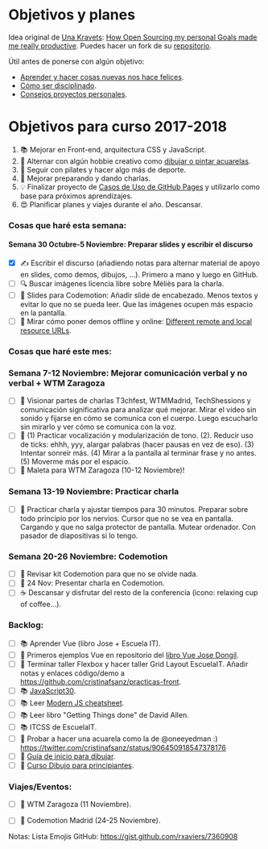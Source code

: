 Objetivos y planes
==============

Idea original de [Una Kravets](https://github.com/una): [How Open Sourcing my personal Goals made me really productive](https://una.im/personal-goals-guide/). Puedes hacer un fork de su [repositorio](https://github.com/una/personal-goals-starter).

Útil antes de ponerse con algún objetivo:

- [Aprender y hacer cosas nuevas nos hace felices](https://youtu.be/5XsKHEunOXs?t=2832).
- [Cómo ser disciplinado](https://www.youtube.com/watch?v=I6may1U-xKk).
- [Consejos proyectos personales](https://melies-hugo.js.org/post/practica-publica-aprende/).

# Objetivos para curso 2017-2018

1. 📚 Mejorar en Front-end, arquitectura CSS y JavaScript.
2. 🎨 Alternar con algún hobbie creativo como [dibujar o pintar acuarelas](https://twitter.com/cristinafsanz/status/903201156222115840).
3. 💃 Seguir con pilates y hacer algo más de deporte.
4. 🙊 Mejorar preparando y dando charlas.
5. 💡 Finalizar proyecto de [Casos de Uso de GitHub Pages](https://github.com/cristinafsanz/github-pages) y utilizarlo como base para próximos aprendizajes.
6. 😍 Planificar planes y viajes durante el año. Descansar.

### Cosas que haré esta semana:

#### Semana 30 Octubre-5 Noviembre: Preparar slides y escribir el discurso
- [x] ✍️ Escribir el discurso (añadiendo notas para alternar material de apoyo en slides, como demos, dibujos, ...). Primero a mano y luego en GitHub.
- [ ] 🔍 Buscar imágenes licencia libre sobre Méliès para la charla.
- [ ] 🚀 Slides para Codemotion: Añadir slide de encabezado.  Menos textos y evitar lo que no se pueda leer. Que las imágenes ocupen más espacio en la pantalla. 
- [ ] 🚀 Mirar cómo poner demos offline y online: [Different remote and local resource URLs](http://lea.verou.me/2017/10/different-remote-and-local-resource-urls-with-service-workers/).

### Cosas que haré este mes:

### Semana 7-12 Noviembre: Mejorar comunicación verbal y no verbal + WTM Zaragoza
- [ ] 🙊 Visionar partes de charlas T3chfest, WTMMadrid, TechShessions y comunicación significativa para analizar qué mejorar. Mirar el video sin sonido y fijarse en cómo se comunica con el cuerpo. Luego escucharlo sin mirarlo y ver cómo se comunica con la voz.
- [ ] 🙊 (1) Practicar vocalización y modularización de tono. (2). Reducir uso de ticks: ehhh, yyy, alargar palabras (hacer pausas en vez de eso). (3) Intentar sonreír más. (4) Mirar a la pantalla al terminar frase y no antes. (5) Moverme más por el espacio.
- [ ] 🚊 Maleta para WTM Zaragoza (10-12 Noviembre)!

### Semana 13-19 Noviembre: Practicar charla
- [ ] 🙊 Practicar charla y ajustar tiempos para 30 minutos. Preparar sobre todo principio por los nervios. Cursor que no se vea en pantalla. Cargando y que no salga protector de pantalla. Mutear ordenador. Con pasador de diapositivas si lo tengo.

### Semana 20-26 Noviembre: Codemotion
- [ ] 🚀 Revisar kit Codemotion para que no se olvide nada.
- [ ] 🙊 24 Nov: Presentar charla en Codemotion.
- [ ] ☕️ Descansar y disfrutar del resto de la conferencia (icono: relaxing cup of coffee...).

### Backlog:
- [ ] 📚 Aprender Vue (libro Jose + Escuela IT).
- [ ] 🚀 Primeros ejemplos Vue en repositorio del [libro Vue Jose Dongil](https://www.gitbook.com/book/jdonsan/desarrolla-aplicaciones-con-vuejs/details).
- [ ] 🚀 Terminar taller Flexbox y hacer taller Grid Layout EscuelaIT. Añadir notas y enlaces código/demo a https://github.com/cristinafsanz/practicas-front.
- [ ] 📚 [JavaScript30](https://javascript30.com/).
- [ ] 📚 Leer [Modern JS cheatsheet](https://github.com/mbeaudru/modern-js-cheatsheet).
- [ ] 📚 Leer libro "Getting Things done" de David Allen.
- [ ] 📚 ITCSS de EscuelaIT.
- [ ] 🎨 Probar a hacer una acuarela como la de @oneeyedman :) https://twitter.com/cristinafsanz/status/906450918547378176
- [ ] 🎨 [Guía de inicio para dibujar](https://medium.com/personal-growth/a-quick-beginners-guide-to-drawing-58213877715e).
- [ ] 🎨 [Curso Dibujo para principiantes](https://www.domestika.org/es/courses/138-dibujo-para-principiantes-nivel-1/puno).

### Viajes/Eventos:
- [ ] 🚊 WTM Zaragoza (11 Noviembre).
- [ ] 🚊 Codemotion Madrid (24-25 Noviembre).


Notas: Lista Emojis GitHub: https://gist.github.com/rxaviers/7360908

